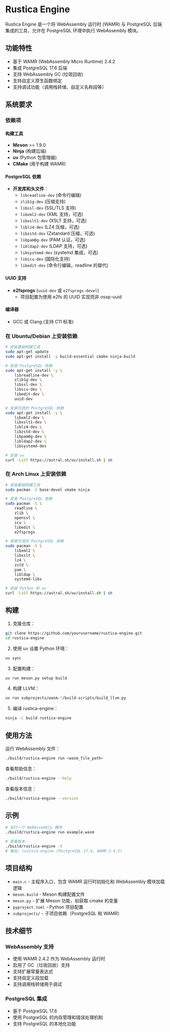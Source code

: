 # Rustica Engine

Rustica Engine 是一个将 WebAssembly 运行时 (WAMR) 与 PostgreSQL 后端集成的工具，允许在 PostgreSQL 环境中执行 WebAssembly 模块。

## 功能特性

- 基于 WAMR (WebAssembly Micro Runtime) 2.4.2
- 集成 PostgreSQL 17.6 后端
- 支持 WebAssembly GC (垃圾回收)
- 支持自定义原生函数绑定
- 支持调试功能（调用栈转储、自定义名称段等）

## 系统要求

### 依赖项

#### 构建工具
- **Meson** >= 1.9.0
- **Ninja** (构建后端)
- **uv** (Python 包管理器)
- **CMake** (用于构建 WAMR)

#### PostgreSQL 依赖
- **开发库和头文件**：
  - `libreadline-dev` (命令行编辑)
  - `zlib1g-dev` (压缩支持)
  - `libssl-dev` (SSL/TLS 支持)
  - `libxml2-dev` (XML 支持，可选)
  - `libxslt1-dev` (XSLT 支持，可选)
  - `liblz4-dev` (LZ4 压缩，可选)
  - `libzstd-dev` (Zstandard 压缩，可选)
  - `libpam0g-dev` (PAM 认证，可选)
  - `libldap2-dev` (LDAP 支持，可选)
  - `libsystemd-dev` (systemd 集成，可选)
  - `libicu-dev` (国际化支持)
  - `libedit-dev` (命令行编辑，readline 的替代)

#### UUID 支持
- **e2fsprogs** (`uuid-dev` 或 `e2fsprogs-devel`)
  - 项目配置为使用 e2fs 的 UUID 实现而非 ossp-uuid

#### 编译器
- GCC 或 Clang (支持 C11 标准)

### 在 Ubuntu/Debian 上安装依赖

```bash
# 安装基础构建工具
sudo apt-get update
sudo apt-get install -y build-essential cmake ninja-build

# 安装 PostgreSQL 依赖
sudo apt-get install -y \
    libreadline-dev \
    zlib1g-dev \
    libssl-dev \
    libicu-dev \
    libedit-dev \
    uuid-dev

# 安装可选的 PostgreSQL 依赖
sudo apt-get install -y \
    libxml2-dev \
    libxslt1-dev \
    liblz4-dev \
    libzstd-dev \
    libpam0g-dev \
    libldap2-dev \
    libsystemd-dev

# 安装 uv
curl -LsSf https://astral.sh/uv/install.sh | sh
```

### 在 Arch Linux 上安装依赖

```bash
# 安装基础构建工具
sudo pacman -S base-devel cmake ninja

# 安装 PostgreSQL 依赖
sudo pacman -S \
    readline \
    zlib \
    openssl \
    icu \
    libedit \
    e2fsprogs

# 安装可选的 PostgreSQL 依赖
sudo pacman -S \
    libxml2 \
    libxslt \
    lz4 \
    zstd \
    pam \
    libldap \
    systemd-libs

# 安装 Python 和 uv
curl -LsSf https://astral.sh/uv/install.sh | sh
```

## 构建

1. 克隆仓库：
```bash
git clone https://github.com/yourusername/rustica-engine.git
cd rustica-engine
```

2. 使用 uv 设置 Python 环境：
```bash
uv sync
```

3. 配置构建：
```bash
uv run meson.py setup build
```

4. 构建 LLVM：
```bash
uv run subprojects/wasm-*/build-scripts/build_llvm.py
```

5. 编译 rustica-engine：
```bash
ninja -C build rustica-engine
```

## 使用方法

运行 WebAssembly 文件：
```bash
./build/rustica-engine run <wasm_file_path>
```

查看帮助信息：
```bash
./build/rustica-engine --help
```

查看版本信息：
```bash
./build/rustica-engine --version
```

## 示例

```bash
# 运行一个 WebAssembly 模块
./build/rustica-engine run example.wasm

# 查看版本
./build/rustica-engine -V
# 输出: rustica-engine (PostgreSQL 17.6, WAMR 2.4.2)
```

## 项目结构

- `main.c` - 主程序入口，包含 WAMR 运行时初始化和 WebAssembly 模块加载逻辑
- `meson.build` - Meson 构建配置文件
- `meson.py` - 扩展 Meson 功能，如获取 cmake 的变量
- `pyproject.toml` - Python 项目配置
- `subprojects/` - 子项目依赖（PostgreSQL 和 WAMR）

## 技术细节

### WebAssembly 支持
- 使用 WAMR 2.4.2 作为 WebAssembly 运行时
- 启用了 GC（垃圾回收）支持
- 支持扩展常量表达式
- 支持自定义段加载
- 支持调用栈转储用于调试

### PostgreSQL 集成
- 基于 PostgreSQL 17.6
- 使用 PostgreSQL 的内存管理和错误处理机制
- 支持 PostgreSQL 的本地化功能

